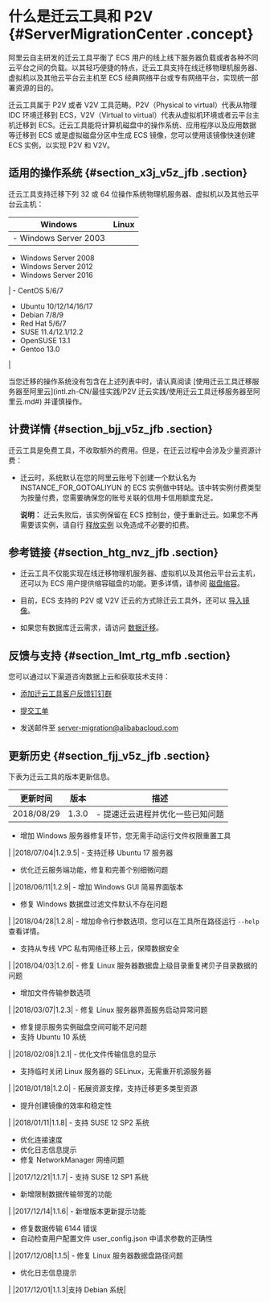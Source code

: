 # 什么是迁云工具和 P2V {#ServerMigrationCenter .concept}

阿里云自主研发的迁云工具平衡了 ECS 用户的线上线下服务器负载或者各种不同云平台之间的负载。以其轻巧便捷的特点，迁云工具支持在线迁移物理机服务器、虚拟机以及其他云平台云主机至 ECS 经典网络平台或专有网络平台，实现统一部署资源的目的。

迁云工具属于 P2V 或者 V2V 工具范畴。P2V（Physical to virtual）代表从物理 IDC 环境迁移到 ECS，V2V（Virtual to virtual）代表从虚拟机环境或者云平台主机迁移到 ECS。迁云工具能将计算机磁盘中的操作系统、应用程序以及应用数据等迁移到 ECS 或是虚拟磁盘分区中生成 ECS 镜像，您可以使用该镜像快速创建 ECS 实例，以实现 P2V 和 V2V。

## 适用的操作系统 {#section_x3j_v5z_jfb .section}

迁云工具支持迁移下列 32 或 64 位操作系统物理机服务器、虚拟机以及其他云平台云主机：

|Windows|Linux|
|-------|-----|
| -   Windows Server 2003
-   Windows Server 2008
-   Windows Server 2012
-   Windows Server 2016

 | -   CentOS 5/6/7
-   Ubuntu 10/12/14/16/17
-   Debian 7/8/9
-   Red Hat 5/6/7
-   SUSE 11.4/12.1/12.2
-   OpenSUSE 13.1
-   Gentoo 13.0

 |

当您迁移的操作系统没有包含在上述列表中时，请认真阅读 [使用迁云工具迁移服务器至阿里云](intl.zh-CN/最佳实践/P2V 迁云实践/使用迁云工具迁移服务器至阿里云.md#) 并谨慎操作。

## 计费详情 {#section_bjj_v5z_jfb .section}

迁云工具是免费工具，不收取额外的费用。但是，在迁云过程中会涉及少量资源计费：

-   迁云时，系统默认在您的阿里云账号下创建一个默认名为 INSTANCE\_FOR\_GOTOALIYUN 的 ECS 实例做中转站。该中转实例付费类型为按量付费，您需要确保您的账号关联的信用卡信用额度充足。

    **说明：** 迁云失败后，该实例保留在 ECS 控制台，便于重新迁云。如果您不再需要该实例，请自行 [释放实例](../intl.zh-CN/用户指南/实例/释放实例.md#) 以免造成不必要的扣费。


## 参考链接 {#section_htg_nvz_jfb .section}

-   迁云工具不仅能实现在线迁移物理机服务器、虚拟机以及其他云平台云主机，还可以为 ECS 用户提供缩容磁盘的功能。更多详情，请参阅 [磁盘缩容](intl.zh-CN/最佳实践/磁盘缩容.md#)。

-   目前，ECS 支持的 P2V 或 V2V 迁云的方式除迁云工具外，还可以 [导入镜像](../intl.zh-CN/用户指南/镜像/导入镜像/导入镜像必读.md#)。

-   如果您有数据库迁云需求，请访问 [数据迁移](https://www.alibabacloud.com/help/doc-detail/26594.htm)。


## 反馈与支持 {#section_lmt_rtg_mfb .section}

您可以通过以下渠道咨询数据上云和获取技术支持：

-   [添加迁云工具客户反馈钉钉群](https://h5.dingtalk.com/invite-page/index.html?code=ca190154ff)

-   [提交工单](https://workorder-intl.console.aliyun.com/#/ticket/createIndex)

-   发送邮件至 server-migration@alibabacloud.com


## 更新历史 {#section_fjj_v5z_jfb .section}

下表为迁云工具的版本更新信息。

|更新时间|版本|描述|
|----|--|--|
|2018/08/29|1.3.0| -   提速迁云进程并优化一些已知问题
-   增加 Windows 服务器修复环节，您无需手动运行文件权限重置工具

 |
|2018/07/04|1.2.9.5| -   支持迁移 Ubuntu 17 服务器
-   优化迁云服务端功能，修复和完善个别细微问题

 |
|2018/06/11|1.2.9| -   增加 Windows GUI 简易界面版本
-   修复 Windows 数据盘过滤文件默认不存在问题

 |
|2018/04/28|1.2.8| -   增加命令行参数选项，您可以在工具所在路径运行 `--help` 查看详情。
-   支持从专线 VPC 私有网络迁移上云，保障数据安全

 |
|2018/04/03|1.2.6| -   修复 Linux 服务器数据盘上级目录重复拷贝子目录数据的问题
-   增加文件传输参数选项

 |
|2018/03/07|1.2.3| -   修复 Linux 服务器界面服务启动异常问题
-   修复提示服务实例磁盘空间可能不足问题
-   支持 Ubuntu 10 系统

 |
|2018/02/08|1.2.1| -   优化文件传输信息的显示
-   支持临时关闭 Linux 服务器的 SELinux，无需重开机源服务器

 |
|2018/01/18|1.2.0| -   拓展资源支撑，支持迁移更多类型资源
-   提升创建镜像的效率和稳定性

 |
|2018/01/11|1.1.8| -   支持 SUSE 12 SP2 系统
-   优化连接速度
-   优化日志信息提示
-   修复 NetworkManager 网络问题

 |
|2017/12/21|1.1.7| -   支持 SUSE 12 SP1 系统
-   新增限制数据传输带宽的功能

 |
|2017/12/14|1.1.6| -   新增版本更新提示功能
-   修复数据传输 6144 错误
-   自动检查用户配置文件 user\_config.json 中请求参数的正确性

 |
|2017/12/08|1.1.5| -   修复 Linux 服务器数据盘路径问题
-   优化日志信息提示

 |
|2017/12/01|1.1.3|支持 Debian 系统|


